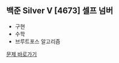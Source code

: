 ##  백준 Silver V  [4673] 셀프 넘버

* 구현
* 수학
* 브루트포스 알고리즘
 
[문제 바로가기](https://www.acmicpc.net/problem/4673)
